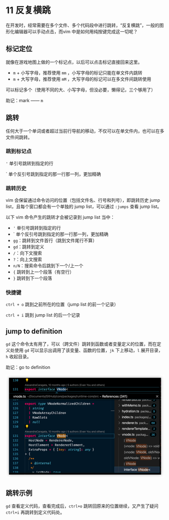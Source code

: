 # 11 反复横跳

在开发时，经常需要在多个文件、多个代码段中进行跳转，“反复横跳”，一般的图形化编辑器可以手动点击，而vim 中是如何用纯按键完成这一切呢？

## 标记定位

就像在游戏地图上做的一个标记点，以后可以点击标记直接回来这里。

- `m` + 小写字母，推荐使用 `mm` ，小写字母的标记只能在单文件内跳转
- `m` + 大写字母，推荐使用 `mM` ，大写字母的标记可以在多文件间跳转使用

可以标记多个（使用不同的大、小写字母，但没必要，懒得记，三个够用了）

助记：mark —— `m`



## 跳转

任何大于一个单词或者超过当前行导航的移动，不仅可以在单文件内，也可以在多文件间跳转。

### 跳到标记点

`'` 单引号跳转到指定的行

 &#96; 单个反引号跳到指定的那一行那一列，更加精确



### 跳转历史

vim 会保留通过命令访问的位置（包括文件名、行号和列号），即跳转历史 jump list，且每个窗口都会有一个单独的 jump list，可以通过 `:jumps` 查看 jump list。



以下 vim 命令产生的跳转才会被记录到 jump list 当中：

- `'` 单引号跳转到指定的行
- &#96; 单个反引号跳到指定的那一行那一列，更加精确
- `gg`：跳转到文件首行（跳到文件尾行不算）
- `gd`：跳转到定义
- `/`：向下文搜索
- `?`：向上文搜索
- `n/N`：搜索命令后跳到下一个/上一个
- `{` 跳转到上一个段落（有空行）
- `}` 跳转到下一个段落

### 快捷键

`ctrl + o` 跳到之前所在的位置（jump list 的前一个记录）

`ctrl + i` 跳到 jump list 的后一个记录



## jump to definition

`gd` 这个命令太有用了，可以（跨文件）跳转到函数或者变量定义的位置，而在定义处使用 `gd` 可以显示出调用了该变量、函数的位置，`jk` 下上移动，`l` 展开目录，`h` 收起目录。

助记：go to definition

![image-20230810115604606](./assets/11反复横跳/image-20230810115604606.png)

## 跳转示例

`gd` 查看定义代码，查看完成后，`ctrl+o` 跳转回原来的位置继续，又产生了疑问 `ctrl+i` 再跳转到定义代码处。

